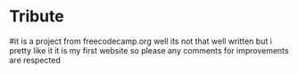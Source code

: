 # Tribute
#it is a project from freecodecamp.org well its not that well written but i pretty like it it is my first website so please any comments for improvements are respected
